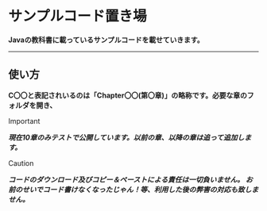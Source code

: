 # サンプルコード置き場
**Javaの教科書に載っているサンプルコードを載せていきます。**

---

## 使い方
**C〇〇と表記されいるのは「Chapter〇〇(第〇章)」の略称です。必要な章のフォルダを開き、**

>[!important] 
>***現在10章のみテストで公開しています。以前の章、以降の章は追って追加します。***

>[!caution] 
>***コードのダウンロード及びコピー＆ペーストによる責任は一切負いません。
お前のせいでコード書けなくなったじゃん！等、利用した後の弊害の対応も致しません。***
